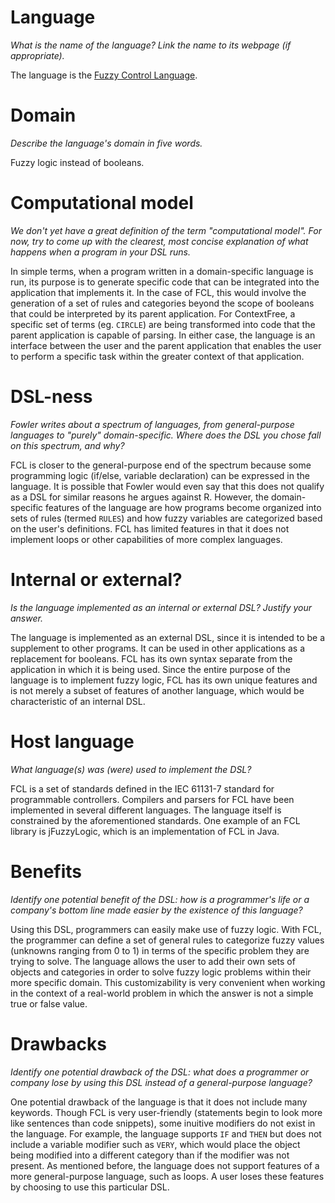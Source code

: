 # Language
_What is the name of the language? Link the name to its webpage 
(if appropriate)._

The language is the [Fuzzy Control Language](http://ffll.sourceforge.net/fcl.htm).

# Domain
_Describe the language's domain in five words._

Fuzzy logic instead of booleans.

# Computational model
_We don't yet have a great definition of the term "computational model". 
For now, try to come up with the clearest, most concise explanation of 
what happens when a program in your DSL runs._

In simple terms, when a program written in a domain-specific language is run, its purpose is to generate specific code that can be integrated into the application that implements it. In the case of FCL, this would involve the generation of a set of rules and categories beyond the scope of booleans that could be interpreted by its parent application. For ContextFree, a specific set of terms (eg. `CIRCLE`) are being transformed into code that the parent application is capable of parsing. In either case, the language is an interface between the user and the parent application that enables the user to perform a specific task within the greater context of that application. 

# DSL-ness
_Fowler writes about a spectrum of languages, from general-purpose languages to 
"purely" domain-specific. Where does the DSL you chose fall on this spectrum, 
and why?_ 

FCL is closer to the general-purpose end of the spectrum because some programming logic (if/else, variable declaration) can be expressed in the language. It is possible that Fowler would even say that this does not qualify as a DSL for similar reasons he argues against R. However, the domain-specific features of the language are how programs become organized into sets of rules (termed `RULES`) and how fuzzy variables are categorized based on the user's definitions. FCL has limited features in that it does not implement loops or other capabilities of more complex languages.

# Internal or external?
_Is the language implemented as an internal or external DSL? 
Justify your answer._

The language is implemented as an external DSL, since it is intended to be a supplement to other programs. It can be used in other applications as a replacement for booleans. FCL has its own syntax separate from the application in which it is being used. Since the entire purpose of the language is to implement fuzzy logic, FCL has its own unique features and is not merely a subset of features of another language, which would be characteristic of an internal DSL. 

# Host language
_What language(s) was (were) used to implement the DSL?_

FCL is a set of standards defined in the IEC 61131-7 standard for programmable controllers. Compilers and parsers for FCL have been implemented in several different languages. The language itself is constrained by the aforementioned standards. One example of an FCL library is jFuzzyLogic, which is an implementation of FCL in Java.

# Benefits
_Identify one potential benefit of the DSL: how is a programmer's life or a 
company's bottom line made easier by the existence of this language?_

Using this DSL, programmers can easily make use of fuzzy logic. With FCL, the programmer can define a set of general rules to categorize fuzzy values (unknowns ranging from 0 to 1) in terms of the specific problem they are trying to solve. The language allows the user to add their own sets of objects and categories in order to solve fuzzy logic problems within their more specific domain. This customizability is very convenient when working in the context of a real-world problem in which the answer is not a simple true or false value.

# Drawbacks
_Identify one potential drawback of the DSL: what does a programmer or company 
lose by using this DSL instead of a general-purpose language?_

One potential drawback of the language is that it does not include many keywords. Though FCL is very user-friendly (statements begin to look more like sentences than code snippets), some inuitive modifiers do not exist in the language. For example, the language supports `IF` and `THEN` but does not include a variable modifier such as `VERY`, which would place the object being modified into a different category than if the modifier was not present. As mentioned before, the language does not support features of a more general-purpose language, such as loops. A user loses these features by choosing to use this particular DSL. 
